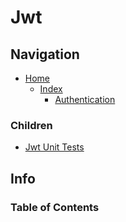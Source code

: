 # Jwt

## Navigation

* [Home](/README.md)
  * [Index](/docs/Index.md)
    * [Authentication](/src/Authentication/README.md)

### Children

* [Jwt Unit Tests](/src/AuthenticationUnitTests/Jwt/README.md)

## Info

### Table of Contents
